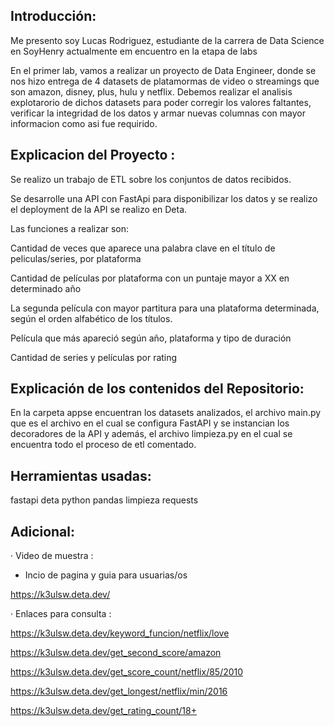 
## Introducción:

Me presento soy Lucas Rodriguez, estudiante de la carrera de Data Science en SoyHenry actualmente em encuentro en la etapa de labs

En el primer lab, vamos a realizar un proyecto de Data Engineer, donde se nos hizo entrega de 4 datasets de platamormas de video o streamings que son amazon, disney, plus, hulu y netflix.
Debemos realizar el analisis explotarorio de dichos datasets para poder corregir los valores faltantes, verificar la integridad de los datos y armar nuevas columnas con mayor informacion como asi fue requirido.

## Explicacion del Proyecto :

Se realizo un trabajo de ETL sobre los conjuntos de datos recibidos.

Se desarrolle una API con FastApi para disponibilizar los datos y se realizo el  deployment de la API se realizo en Deta.

Las funciones a realizar son:

Cantidad de veces que aparece una palabra clave en el título de peliculas/series, por plataforma

Cantidad de películas por plataforma con un puntaje mayor a XX en determinado año

La segunda película con mayor partitura para una plataforma determinada, según el orden alfabético de los títulos.

Película que más apareció según año, plataforma y tipo de duración

Cantidad de series y películas por rating


## Explicación de los contenidos del Repositorio:

En la carpeta appse encuentran los datasets analizados, el archivo main.py que es el archivo en el cual se configura FastAPI y se instancian los decoradores de la API y además, el archivo limpieza.py en el cual se encuentra todo el proceso de etl comentado.

## Herramientas usadas:

fastapi
deta
python
pandas
limpieza
requests

## Adicional:

· Video de muestra :


- Incio de pagina y guia para usuarias/os

https://k3ulsw.deta.dev/


· Enlaces para consulta :

https://k3ulsw.deta.dev/keyword_funcion/netflix/love

https://k3ulsw.deta.dev/get_second_score/amazon

https://k3ulsw.deta.dev/get_score_count/netflix/85/2010

https://k3ulsw.deta.dev/get_longest/netflix/min/2016

https://k3ulsw.deta.dev/get_rating_count/18+

